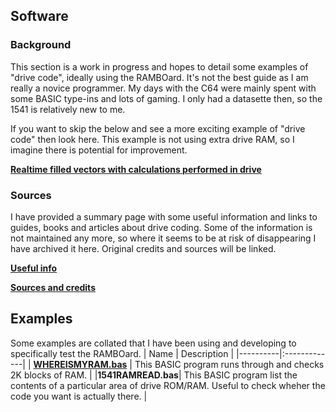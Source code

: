 ## Software

### Background

This section is a work in progress and hopes to detail some examples of "drive code", ideally using the RAMBOard. It's not the best guide as I am really a novice programmer. My days with the C64 were mainly spent with some BASIC type-ins and lots of gaming. I only had a datasette then, so the 1541 is relatively new to me.

If you want to skip the below and see a more exciting example of "drive code" then look here. This example is not using extra drive RAM, so I imagine there is potential for improvement. 

**[Realtime filled vectors with calculations performed in drive](https://codebase64.org/doku.php?id=base:drivecalc_vectors)**

### Sources

I have provided a summary page with some useful information and links to guides, books and articles about drive coding. Some of the information is not maintained any more, so where it seems to be at risk of disappearing I have archived it here. Original credits and sources will be linked.

**[Useful info](USEFULINFO.md)**

**[Sources and credits](sources/README.md)**

## Examples

Some examples are collated that I have been using and developing to specifically test the RAMBOard.
| Name  | Description |
|----------|:-------------|
| **[WHEREISMYRAM.bas](whereismyram.bas)** | This BASIC program runs through and checks 2K blocks of RAM. |
|**1541RAMREAD.bas**| This BASIC program list the contents of a particular area of drive ROM/RAM. Useful to check wheher the code you want is actually there. |























 
